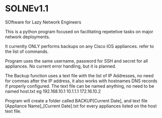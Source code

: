# SOLNEv1.1
SOftware for Lazy Network Engineers

This is a python program focused on facilitating repetetive tasks on major network deployments.

It currenlty ONLY performs backups on any Cisco IOS appliances. refer to the list of commands.

Program uses the same username, password for SSH and secret for all appliances. No current error handling, but it is planned.

The Backup function uses a text file with the list of IP Addresses, no need for commas after the IP address, it also works with hostnames DNS records if properly configured.
The text file can be named anything, no need to be named host.txt
eg
192.168.10.1
10.1.1.1
172.16.10.2


Program will create a folder called BACKUP[Current Date], and text file [Appliance Name]_[Current Date].txt for every appliances listed on the host text file.
